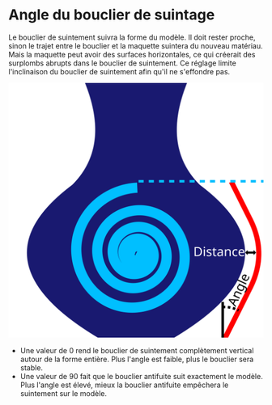 Angle du bouclier de suintage
====
Le bouclier de suintement suivra la forme du modèle. Il doit rester proche, sinon le trajet entre le bouclier et la maquette suintera du nouveau matériau. Mais la maquette peut avoir des surfaces horizontales, ce qui créerait des surplombs abrupts dans le bouclier de suintement. Ce réglage limite l'inclinaison du bouclier de suintement afin qu'il ne s'effondre pas.

![Au lieu de suivre le modèle en bas et en haut, il n'est pas plus raide que l'angle spécifié](../images/ooze_shield_fr.svg)

* Une valeur de 0 rend le bouclier de suintement complètement vertical autour de la forme entière. Plus l'angle est faible, plus le bouclier sera stable.
* Une valeur de 90 fait que le bouclier antifuite suit exactement le modèle. Plus l'angle est élevé, mieux la bouclier antifuite empêchera le suintement sur le modèle.
